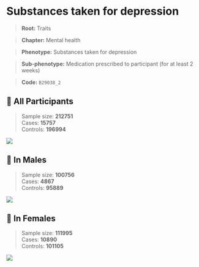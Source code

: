 # Substances taken for depression
> **Root:** Traits  

> **Chapter:** Mental health  

> **Phenotype:** Substances taken for depression  

> **Sub-phenotype:** Medication prescribed to participant (for at least 2 weeks)  

> **Code:** `B29038_2`

## 🧪 All Participants  
> Sample size: **212751**  
> Cases: **15757**  
> Controls: **196994**
<img src="/Traits/Figures/ALL/B29038_2.png"/>
<CsvTable src="/Traits/Data/ALL/LG_B29038_2.csv" label="🔍 View full results" />

## 👨 In Males  
> Sample size: **100756**  
> Cases: **4867**  
> Controls: **95889**
<img src="/Traits/Figures/Male/B29038_2.png"/>
<CsvTable src="/Traits/Data/Male/LG_B29038_2.csv" label="🔍 View full results" />

## 👩 In Females  
> Sample size: **111995**  
> Cases: **10890**  
> Controls: **101105**
<img src="/Traits/Figures/Female/B29038_2.png"/>
<CsvTable src="/Traits/Data/Female/LG_B29038_2.csv" label="🔍 View full results" />
